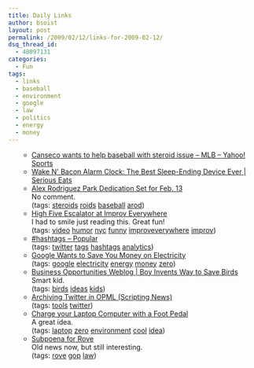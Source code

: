 ```yaml
---
title: Daily Links
author: bsoist
layout: post
permalink: /2009/02/12/links-for-2009-02-12/
dsq_thread_id:
  - 48097131
categories:
  - Fun
tags:
  - links
  - baseball
  - environment
  - google
  - law
  - politics
  - energy
  - money
---
```

<ul class=\"delicious\"> 

  * <div class=\"delicious-link\"><a href=\"http://sports.yahoo.com/mlb/news?slug=ap-canseco-steroids&prov=ap&type=lgns\">Canseco wants to help baseball with steroid issue &#8211; MLB &#8211; Yahoo! Sports</a></div> 
  * <div class=\"delicious-link\"><a href=\"http://www.seriouseats.com/2008/07/wake-n-bacon-alarm-clock-the-best-sleepending.html\">Wake N' Bacon Alarm Clock: The Best Sleep-Ending Device Ever | Serious Eats</a></div> 
  * <div class=\"delicious-link\"><a href=\"http://hurricanesports.cstv.com/sports/m-basebl/spec-rel/012909aaa.html\">Alex Rodriguez Park Dedication Set for Feb. 13</a></div> <div class=\"delicious-extended\">No comment.</div> <div class=\"delicious-tags\">(tags: <a href=\"http://delicious.com/bsoist/steroids\">steroids</a> <a href=\"http://delicious.com/bsoist/roids\">roids</a> <a href=\"http://delicious.com/bsoist/baseball\">baseball</a> <a href=\"http://delicious.com/bsoist/arod\">arod</a>)</div> 
  * <div class=\"delicious-link\"><a href=\"http://improveverywhere.com/2009/02/09/high-five-escalator/\">High Five Escalator at Improv Everywhere</a></div> <div class=\"delicious-extended\">I had to smile just reading this. Great fun!</div> <div class=\"delicious-tags\">(tags: <a href=\"http://delicious.com/bsoist/video\">video</a> <a href=\"http://delicious.com/bsoist/humor\">humor</a> <a href=\"http://delicious.com/bsoist/nyc\">nyc</a> <a href=\"http://delicious.com/bsoist/funny\">funny</a> <a href=\"http://delicious.com/bsoist/improveverywhere\">improveverywhere</a> <a href=\"http://delicious.com/bsoist/improv\">improv</a>)</div> 
  * <div class=\"delicious-link\"><a href=\"http://hashtags.org/tags/popular\">#hashtags &#8211; Popular</a></div> <div class=\"delicious-tags\">(tags: <a href=\"http://delicious.com/bsoist/twitter\">twitter</a> <a href=\"http://delicious.com/bsoist/tags\">tags</a> <a href=\"http://delicious.com/bsoist/hashtags\">hashtags</a> <a href=\"http://delicious.com/bsoist/analytics\">analytics</a>)</div> 
  * <div class=\"delicious-link\"><a href=\"http://searchengineland.com/google-wants-to-save-you-money-on-electricity-16504\">Google Wants to Save You Money on Electricity</a></div> <div class=\"delicious-tags\">(tags: <a href=\"http://delicious.com/bsoist/google\">google</a> <a href=\"http://delicious.com/bsoist/electricity\">electricity</a> <a href=\"http://delicious.com/bsoist/energy\">energy</a> <a href=\"http://delicious.com/bsoist/money\">money</a> <a href=\"http://delicious.com/bsoist/zero\">zero</a>)</div> 
  * <div class=\"delicious-link\"><a href=\"http://www.business-opportunities.biz/2009/01/27/boy-invents-way-to-save-birds/\">Business Opportunities Weblog | Boy Invents Way to Save Birds</a></div> <div class=\"delicious-extended\">Smart kid.</div> <div class=\"delicious-tags\">(tags: <a href=\"http://delicious.com/bsoist/birds\">birds</a> <a href=\"http://delicious.com/bsoist/ideas\">ideas</a> <a href=\"http://delicious.com/bsoist/kids\">kids</a>)</div> 
  * <div class=\"delicious-link\"><a href=\"http://www.scripting.com/stories/2009/02/04/archivingTwitterInOpml.html\">Archiving Twitter in OPML (Scripting News)</a></div> <div class=\"delicious-tags\">(tags: <a href=\"http://delicious.com/bsoist/tools\">tools</a> <a href=\"http://delicious.com/bsoist/twitter\">twitter</a>)</div> 
  * <div class=\"delicious-link\"><a href=\"http://www.labnol.org/gadgets/charge-laptop-without-electricity/6877/\">Charge your Laptop Computer with a Foot Pedal</a></div> <div class=\"delicious-extended\">A great idea.</div> <div class=\"delicious-tags\">(tags: <a href=\"http://delicious.com/bsoist/laptop\">laptop</a> <a href=\"http://delicious.com/bsoist/zero\">zero</a> <a href=\"http://delicious.com/bsoist/environment\">environment</a> <a href=\"http://delicious.com/bsoist/cool\">cool</a> <a href=\"http://delicious.com/bsoist/idea\">idea</a>)</div> 
  * <div class=\"delicious-link\"><a href=\"http://static1.firedoglake.com/28/files//2009/01/090126-rove-subpoena.pdf\">Subpoena for Rove</a></div> <div class=\"delicious-extended\">Old news now, but still interesting.</div> <div class=\"delicious-tags\">(tags: <a href=\"http://delicious.com/bsoist/rove\">rove</a> <a href=\"http://delicious.com/bsoist/gop\">gop</a> <a href=\"http://delicious.com/bsoist/law\">law</a>)</div> </ul>
